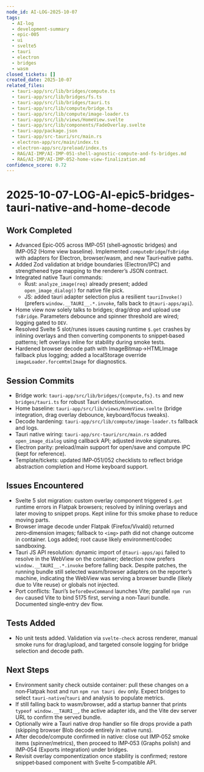 ```yaml
---
node_id: AI-LOG-2025-10-07
tags:
  - AI-log
  - development-summary
  - epic-005
  - ui
  - svelte5
  - tauri
  - electron
  - bridges
  - wasm
closed_tickets: []
created_date: 2025-10-07
related_files:
  - tauri-app/src/lib/bridges/compute.ts
  - tauri-app/src/lib/bridges/fs.ts
  - tauri-app/src/lib/bridges/tauri.ts
  - tauri-app/src/lib/compute/bridge.ts
  - tauri-app/src/lib/compute/image-loader.ts
  - tauri-app/src/lib/views/HomeView.svelte
  - tauri-app/src/lib/components/FadeOverlay.svelte
  - tauri-app/package.json
  - tauri-app/src-tauri/src/main.rs
  - electron-app/src/main/index.ts
  - electron-app/src/preload/index.ts
  - RAG/AI-IMP/AI-IMP-051-shell-agnostic-compute-and-fs-bridges.md
  - RAG/AI-IMP/AI-IMP-052-home-view-finalization.md
confidence_score: 0.72
---
```


# 2025-10-07-LOG-AI-epic5-bridges-tauri-native-and-home-decode

## Work Completed
- Advanced Epic‑005 across IMP‑051 (shell‑agnostic bridges) and IMP‑052 (Home view baseline). Implemented `computeBridge`/`fsBridge` with adapters for Electron, browser/wasm, and new Tauri‑native paths.
- Added Zod validation at bridge boundaries (Electron/IPC) and strengthened type mapping to the renderer’s JSON contract.
- Integrated native Tauri commands:
  - Rust: `analyze_image(req)` already present; added `open_image_dialog()` for native file pick.
  - JS: added tauri adapter selection plus a resilient `tauriInvoke()` (prefers `window.__TAURI__.*.invoke`, falls back to `@tauri-apps/api`).
- Home view now solely talks to bridges; drag/drop and upload use `fsBridge`. Parameters debounce and spinner threshold are wired; logging gated to `DEV`.
- Resolved Svelte 5 slot/runes issues causing runtime `$.get` crashes by inlining overlays and then converting components to snippet‑based patterns; left overlays inline for stability during smoke tests.
- Hardened browser decode path with ImageBitmap→HTMLImage fallback plus logging; added a localStorage override `imageLoader.forceHtmlImage` for diagnostics.

## Session Commits
- Bridge work: `tauri-app/src/lib/bridges/{compute,fs}.ts` and new `bridges/tauri.ts` for robust Tauri detection/invocation.
- Home baseline: `tauri-app/src/lib/views/HomeView.svelte` (bridge integration, drag overlay debounce, keyboard/focus tweaks).
- Decode hardening: `tauri-app/src/lib/compute/image-loader.ts` fallback and logs.
- Tauri native wiring: `tauri-app/src-tauri/src/main.rs` added `open_image_dialog` using callback API; adjusted invoke signatures.
- Electron parity: preload/main support for open/save and compute IPC (kept for reference).
- Template/tickets: updated IMP‑051/052 checklists to reflect bridge abstraction completion and Home keyboard support.

## Issues Encountered
- Svelte 5 slot migration: custom overlay component triggered `$.get` runtime errors in Flatpak browsers; resolved by inlining overlays and later moving to snippet props. Kept inline for this smoke phase to reduce moving parts.
- Browser image decode under Flatpak (Firefox/Vivaldi) returned zero‑dimension images; fallback to `<img>` path did not change outcome in container. Logs added; root cause likely environment/codec sandboxing.
- Tauri JS API resolution: dynamic import of `@tauri-apps/api` failed to resolve in the WebView on the container; detection now prefers `window.__TAURI__.*.invoke` before falling back. Despite patches, the running bundle still selected wasm/browser adapters on the reporter’s machine, indicating the WebView was serving a browser bundle (likely due to Vite reuse) or globals not injected.
- Port conflicts: Tauri’s `beforeDevCommand` launches Vite; parallel `npm run dev` caused Vite to bind 5175 first, serving a non‑Tauri bundle. Documented single‑entry dev flow.

## Tests Added
- No unit tests added. Validation via `svelte-check` across renderer, manual smoke runs for drag/upload, and targeted console logging for bridge selection and decode path.

## Next Steps
- Environment sanity check outside container: pull these changes on a non‑Flatpak host and run `npm run tauri dev` only. Expect bridges to select `tauri-native`/`tauri` and analysis to populate metrics.
- If still falling back to wasm/browser, add a startup banner that prints `typeof window.__TAURI__`, the active adapter ids, and the Vite dev server URL to confirm the served bundle.
- Optionally wire a Tauri native drop handler so file drops provide a path (skipping browser Blob decode entirely in native runs).
- After decode/compute confirmed in native: close out IMP‑052 smoke items (spinner/metrics), then proceed to IMP‑053 (Graphs polish) and IMP‑054 (Exports integration) under bridges.
- Revisit overlay componentization once stability is confirmed; restore snippet‑based component with Svelte 5‑compatible API.

